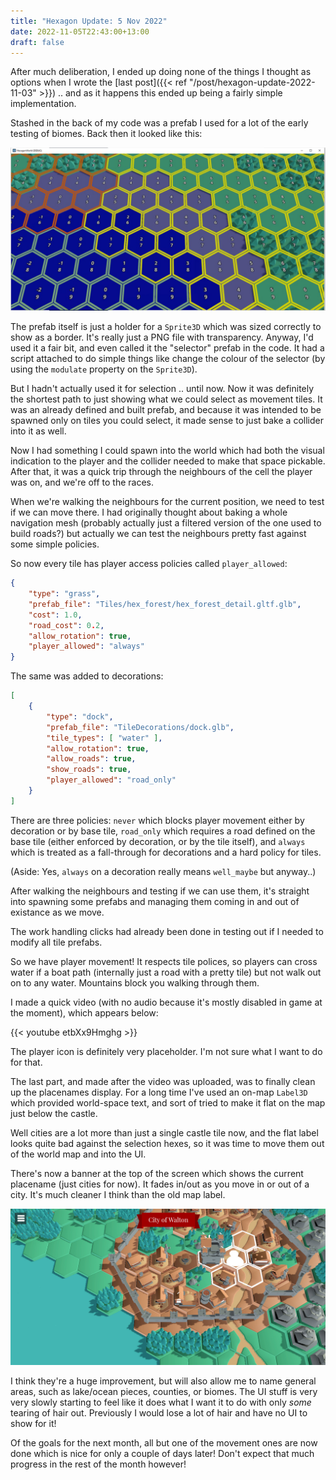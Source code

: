 ```yaml
---
title: "Hexagon Update: 5 Nov 2022"
date: 2022-11-05T22:43:00+13:00
draft: false
---
```


After much deliberation, I ended up doing none of the things I thought
as options when I wrote the [last post]({{< ref "/post/hexagon-update-2022-11-03" >}})
.. and as it happens this ended up being a fairly simple implementation.

Stashed in the back of my code was a prefab I used for a lot of the early
testing of biomes. Back then it looked like this:

![Early version of Hexagon World debugging biomes, solid outline hexagons on every tile with different colours](early_biomes.jpg)

The prefab itself is just a holder for a `Sprite3D` which was sized correctly
to show as a border. It's really just a PNG file with transparency. Anyway,
I'd used it a fair bit, and even called it the "selector" prefab in the code.
It had a script attached to do simple things like change the colour of the
selector (by using the `modulate` property on the `Sprite3D`).

But I hadn't actually used it for selection .. until now. Now it was 
definitely the shortest path to just showing what we could select as 
movement tiles. It was an already defined and built prefab, and because
it was intended to be spawned only on tiles you could select, it made
sense to just bake a collider into it as well.

Now I had something I could spawn into the world which had both the visual
indication to the player and the collider needed to make that space pickable.
After that, it was a quick trip through the neighbours of the cell the player
was on, and we're off to the races.

When we're walking the neighbours for the current position, we need to test
if we can move there. I had originally thought about baking a whole 
navigation mesh (probably actually just a filtered version of the one used
to build roads?) but actually we can test the neighbours pretty fast against
some simple policies.

So now every tile has player access policies called `player_allowed`:

```json
{
    "type": "grass",
    "prefab_file": "Tiles/hex_forest/hex_forest_detail.gltf.glb",
    "cost": 1.0,
    "road_cost": 0.2,
    "allow_rotation": true,
    "player_allowed": "always"
}
```

The same was added to decorations:

```json
[
    {
        "type": "dock",
        "prefab_file": "TileDecorations/dock.glb",
        "tile_types": [ "water" ],
        "allow_rotation": true,
        "allow_roads": true,
        "show_roads": true,
        "player_allowed": "road_only"
    }
]
```

There are three policies: `never` which blocks player movement either by 
decoration or by base tile, `road_only` which requires a road defined on the
base tile (either enforced by decoration, or by the tile itself), and `always`
which is treated as a fall-through for decorations and a hard policy for 
tiles.

(Aside: Yes, `always` on a decoration really means `well_maybe` but anyway..)

After walking the neighbours and testing if we can use them, it's straight
into spawning some prefabs and managing them coming in and out of existance
as we move.

The work handling clicks had already been done in testing out if I needed
to modify all tile prefabs.

So we have player movement! It respects tile polices, so players can cross
water if a boat path (internally just a road with a pretty tile) but not
walk out on to any water. Mountains block you walking through them. 

I made a quick video (with no audio because it's mostly disabled in game
at the moment), which appears below:

{{< youtube etbXx9Hmghg >}}

The player icon is definitely very placeholder. I'm not sure what I want
to do for that.

The last part, and made after the video was uploaded, was to finally 
clean up the placenames display. For a long time I've used an on-map
`Label3D` which provided world-space text, and sort of tried to make it
flat on the map just below the castle.

Well cities are a lot more than just a single castle tile now, and the
flat label looks quite bad against the selection hexes, so it was time
to move them out of the world map and into the UI. 

There's now a banner at the top of the screen which shows the current
placename (just cities for now). It fades in/out as you move in or out
of a city. It's much cleaner I think than the old map label.

![Hexagon World game screenshot showing a city, with the city name 'City of Walton' at the top](new_city_labels.jpg)

I think they're a huge improvement, but will also allow me to name 
general areas, such as lake/ocean pieces, counties, or biomes. The UI stuff
is very very slowly starting to feel like it does what I want it to do
with only *some* tearing of hair out. Previously I would lose a lot of 
hair and have no UI to show for it!

Of the goals for the next month, all but one of the movement ones are now
done which is nice for only a couple of days later! Don't expect that
much progress in the rest of the month however!